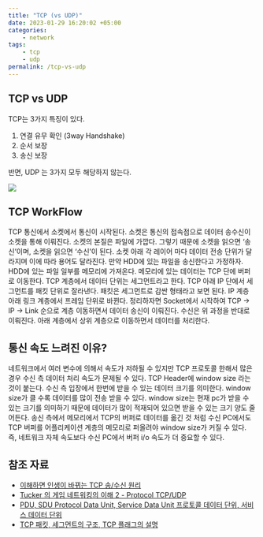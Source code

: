 ```yaml
---
title: "TCP (vs UDP)"
date: 2023-01-29 16:20:02 +05:00
categories:
    - network
tags:
    - tcp
	- udp
permalink: /tcp-vs-udp
---
```


## TCP vs UDP

TCP는 3가지 특징이 있다. 

1. 연결 유무 확인 (3way Handshake) 
2. 순서 보장 
3. 송신 보장

반면, UDP 는 3가지 모두 해당하지 않는다.  

![](https://velog.velcdn.com/images/inshining/post/207c5b75-0c4f-4938-b12f-94d0bb396eaa/image.webp)


## TCP WorkFlow

TCP 통신에서 소켓에서 통신이 시작된다. 소켓은 통신의 접속점으로 데이터 송수신이 소켓을 통해 이뤄진다. 소켓의 본질은 파일에 가깝다. 그렇기 때문에 소켓을 읽으면 ‘송신’이며, 소켓을 읽으면 ‘수신’이 된다. 소켓 아래 각 레이어 마다 데이터 전송 단위가 달라지며 이에 따라 용어도 달라진다. 만약 HDD에 있는 파일을 송신한다고 가정하자. HDD에 있는 파일 일부를 메모리에 가져온다. 메모리에 있는 데이터는 TCP 단에 버퍼로 이동한다. TCP 계층에서 데이터 단위는 세그먼트라고 한다. TCP 아래 IP 단에서 세그먼트를 패킷 단위로 잘라낸다. 패킷은 세그먼트로 감싼 형태라고 보면 된다. IP 계층 아래 링크 계층에서 프레임 단위로 바뀐다. 정리하자면 Socket에서 시작하여 TCP → IP → Link 순으로 계층 이동하면서 데이터 송신이 이뤄진다. 수신은 위 과정을 반대로 이뤄진다. 아래 계층에서 상위 계층으로 이동하면서 데이터를 처리한다. 

## 통신 속도 느려진 이유?

 네트워크에서 여러 변수에 의해서 속도가 저하될 수 있지만 TCP 프로토콜 한해서 많은 경우 수신 측 데이터 처리 속도가 문제될 수 있다. TCP Header에 window size 라는 것이 붙는다. 수신 측 입장에서 한번에 받을 수 있는 데이터 크기를 의미한다. window size가 클 수록 데이터를 많이 전송 받을 수 있다. window size는 현재 pc가 받을 수 있는 크기를 의미하기 때문에 데이터가 많이 적재되어 있으면 받을 수 있는 크기 양도 줄어든다. 송신 측에서 메모리에서 TCP의 버퍼로 데이터를 옮긴 것 처럼 수신 PC에서도 TCP 버퍼를 어플리케이션 계층의 메모리로 퍼올려야 window size가 커질 수 있다. 즉, 네트워크 자체 속도보다 수신 PC에서 버퍼 i/o 속도가 더 중요할 수 있다.

## 참조 자료
- [이해하면 인생이 바뀌는 TCP 송/수신 원리
](https://youtu.be/K9L9YZhEjC0)
- [Tucker 의 게임 네트워킹의 이해 2 - Protocol TCP/UDP
](https://youtu.be/0ZXIRuEVa5E)
- [PDU, SDU   Protocol Data Unit, Service Data Unit 프로토콜 데이터 단위, 서비스 데이터 단위](http://www.ktword.co.kr/test/view/view.php?m_temp1=310)
- [TCP 패킷, 세그먼트의 구조, TCP 플래그의 설명](https://dany-it.tistory.com/331)